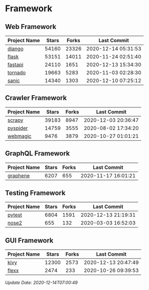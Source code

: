 # Framework

## Web Framework
| Project Name | Stars | Forks | Last Commit |
| ------------ | ----- | ----- | ----------- |
| [django](https://github.com/django/django) | 54160 | 23326 | 2020-12-14 05:31:53 |
| [flask](https://github.com/pallets/flask) | 53151 | 14011 | 2020-11-24 02:51:40 |
| [fastapi](https://github.com/tiangolo/fastapi) | 24110 | 1651 | 2020-12-13 15:34:30 |
| [tornado](https://github.com/tornadoweb/tornado) | 19663 | 5283 | 2020-11-03 02:28:30 |
| [sanic](https://github.com/huge-success/sanic) | 14340 | 1303 | 2020-12-10 07:25:12 |

## Crawler Framework
| Project Name | Stars | Forks | Last Commit |
| ------------ | ----- | ----- | ----------- |
| [scrapy](https://github.com/scrapy/scrapy) | 39183 | 8947 | 2020-12-03 20:36:47 |
| [pyspider](https://github.com/binux/pyspider) | 14759 | 3555 | 2020-08-02 17:34:20 |
| [webmagic](https://github.com/code4craft/webmagic) | 9476 | 3879 | 2020-10-27 01:01:21 |

## GraphQL Framework
| Project Name | Stars | Forks | Last Commit |
| ------------ | ----- | ----- | ----------- |
| [graphene](https://github.com/graphql-python/graphene) | 6207 | 655 | 2020-11-17 16:01:21 |

## Testing Framework
| Project Name | Stars | Forks | Last Commit |
| ------------ | ----- | ----- | ----------- |
| [pytest](https://github.com/pytest-dev/pytest) | 6804 | 1591 | 2020-12-13 21:19:31 |
| [nose2](https://github.com/nose-devs/nose2) | 655 | 132 | 2020-03-03 16:52:03 |

## GUI Framework
| Project Name | Stars | Forks | Last Commit |
| ------------ | ----- | ----- | ----------- |
| [kivy](https://github.com/kivy/kivy) | 12300 | 2573 | 2020-12-13 20:47:49 |
| [flexx](https://github.com/flexxui/flexx) | 2474 | 233 | 2020-10-26 09:39:53 |

*Update Date: 2020-12-14T07:00:49*
